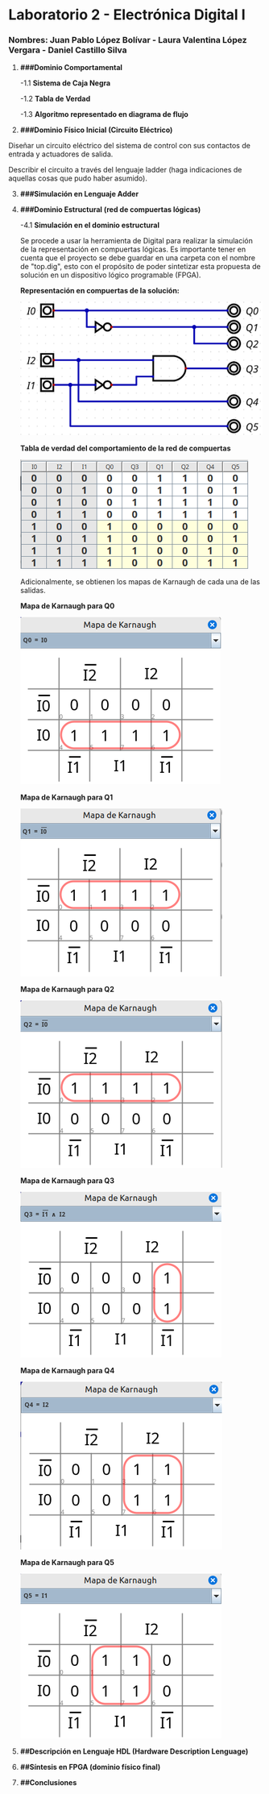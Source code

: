 # Laboratorio 2 - Electrónica Digital I
### Nombres: Juan Pablo López Bolívar - Laura Valentina López Vergara - Daniel Castillo Silva

1. **###Dominio Comportamental**

    -1.1 **Sistema de Caja Negra**



    -1.2 **Tabla de Verdad**


    -1.3 **Algoritmo representado en diagrama de flujo**


2. **###Dominio Físico Inicial (Circuito Eléctrico)**

Diseñar un circuito eléctrico del sistema de control con sus contactos de entrada y actuadores de salida.

Describir el circuito a través del lenguaje ladder (haga indicaciones de aquellas cosas que pudo haber asumido).


3. **###Simulación en Lenguaje Adder**



4. **###Dominio Estructural (red de compuertas lógicas)**

    -4.1 **Simulación en el dominio estructural**

    Se procede a usar la herramienta de Digital para realizar la simulación de la representación en compuertas lógicas. 
    Es importante tener en cuenta que el proyecto se debe guardar en una carpeta con el nombre de "top.dig", esto con el propósito
    de poder sintetizar esta propuesta de solución en un dispositivo lógico programable (FPGA).

    **Representación en compuertas de la solución:**

    ![Circuito Digital](lab2%20imagenes/circuito%20digital.png)

    **Tabla de verdad del comportamiento de la red de compuertas**

    ![Tabla de verdad](lab2%20imagenes/tabla.png)

    Adicionalmente, se obtienen los mapas de Karnaugh de cada una de las salidas.

    **Mapa de Karnaugh para Q0**

    ![Mapa de Karnaugh Q0](lab2%20imagenes/MPK_Q0.png)

    **Mapa de Karnaugh para Q1**
    
    ![Mapa de Karnaugh Q1](lab2%20imagenes/MPK_Q1.png)

    **Mapa de Karnaugh para Q2**

    ![Mapa de Karnaugh Q2](lab2%20imagenes/MPK_Q2.png)

    **Mapa de Karnaugh para Q3**

    ![Mapa de Karnaugh Q3](lab2%20imagenes/MPK_Q3.png)

    **Mapa de Karnaugh para Q4**

    ![Mapa de Karnaugh Q4](lab2%20imagenes/MPK_Q4.png)

    **Mapa de Karnaugh para Q5**

    ![Mapa de Karnaugh Q5](lab2%20imagenes/MPK_Q5.png)







5. **##Descripción en Lenguaje HDL (Hardware Description Lenguage)**

6. **##Síntesis en FPGA (dominio físico final)**


7. **##Conclusiones**


